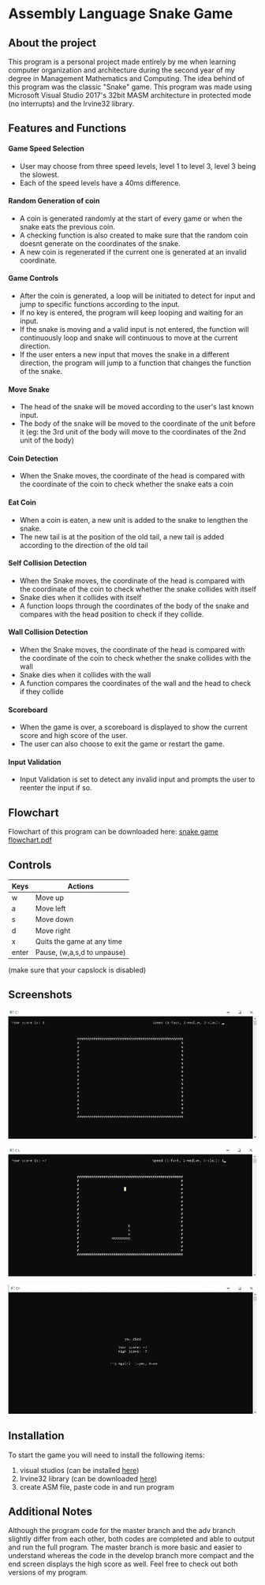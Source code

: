 # Assembly Language Snake Game
## About the project
This program is a personal project made entirely by me when learning computer organization and architecture during the second year of my degree in Management Mathematics and Computing. The idea behind of this program was the classic "Snake" game. This program was made using Microsoft Visual Studio 2017's 32bit MASM architecture in protected mode (no interrupts) and the Irvine32 library.

## Features and Functions
#### Game Speed Selection
  * User may choose from three speed levels, level 1 to level 3, level 3 being the slowest.
  * Each of the speed levels have a 40ms difference.
#### Random Generation of coin
  * A coin is generated randomly at the start of every game or when the snake eats the previous coin.
  * A checking function is also created to make sure that the random coin doesnt generate on the coordinates of the snake. 
  * A new coin is regenerated if the current one is generated at an invalid coordinate.
#### Game Controls
  * After the coin is generated, a loop will be initiated to detect for input and jump to specific functions according to the input.
  * If no key is entered, the program will keep looping and waiting for an input. 
  * If the snake is moving and a valid input is not entered, the function will continuously loop and snake will continuous to move at the current direction.
  * If the user enters a new input that moves the snake in a different direction, the program will jump to a function that changes the function of the snake.
#### Move Snake
  * The head of the snake will be moved according to the user's last known input. 
  * The body of the snake will be moved to the coordinate of the unit before it (eg: the 3rd unit of the body will move to the coordinates of the 2nd unit of the body)
#### Coin Detection
  * When the Snake moves, the coordinate of the head is compared with the coordinate of the coin to check whether the snake eats a coin
#### Eat Coin
  * When a coin is eaten, a new unit is added to the snake to lengthen the snake.
  * The new tail is at the position of the old tail, a new tail is added according to the direction of the old tail
#### Self Collision Detection 
  * When the Snake moves, the coordinate of the head is compared with the coordinate of the coin to check whether the snake collides with itself
  * Snake dies when it collides with itself
  * A function loops through the coordinates of the body of the snake and compares with the head position to check if they collide.
#### Wall Collision Detection
  * When the Snake moves, the coordinate of the head is compared with the coordinate of the coin to check whether the snake collides with the wall
  * Snake dies when it collides with the wall
  * A function compares the coordinates of the wall and the head to check if they collide
#### Scoreboard
  * When the game is over, a scoreboard is displayed to show the current score and high score of the user.
  * The user can also choose to exit the game or restart the game.
#### Input Validation
  * Input Validation is set to detect any invalid input and prompts the user to reenter the input if so.

## Flowchart
Flowchart of this program can be downloaded here: [snake game flowchart.pdf](https://github.com/meixinchoy/SnakeGame-asm8086/files/6953798/snake.game.flowchart.pdf)

## Controls
| Keys              | Actions                     |
| ----------------- | --------------------------- |
| w                 | Move up                     |
| a                 | Move left                   |
| s                 | Move down                   |
| d                 | Move right                  |
| x                 | Quits the game at any time  |
| enter             | Pause, (w,a,s,d to unpause) |

(make sure that your capslock is disabled)

## Screenshots
![](screenshots/startscreen.png)

![](screenshots/ingame.jpg)

![](screenshots/youdied.jpg)

## Installation
To start the game you will need to install the following items:
1. visual studios   (can be installed [here](https://visualstudio.microsoft.com/downloads/)) 
2. Irvine32 library (can be downloaded [here](https://github.com/meixinchoy/Irvine-library))
3. create ASM file, paste code in and run program

## Additional Notes
Although the program code for the master branch and the adv branch slightly differ from each other, both codes are completed and able to output and run the full program. The master branch is more basic and easier to understand whereas the code in the develop branch more compact and the end screen displays the high score as well. Feel free to check out both versions of my program.

